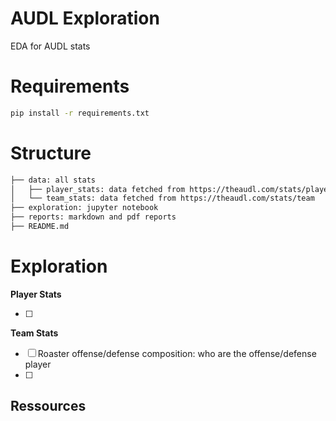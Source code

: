 # AUDL Exploration

EDA for AUDL stats

# Requirements

```bash
pip install -r requirements.txt
```

# Structure

```markdown
├── data: all stats
│   ├── player_stats: data fetched from https://theaudl.com/stats/player-stats
│   └── team_stats: data fetched from https://theaudl.com/stats/team
├── exploration: jupyter notebook
├── reports: markdown and pdf reports 
├── README.md
```

# Exploration


**Player Stats**

- [ ] 


**Team Stats**

- [ ] Roaster offense/defense composition: who are the offense/defense player
- [ ] 



## Ressources
